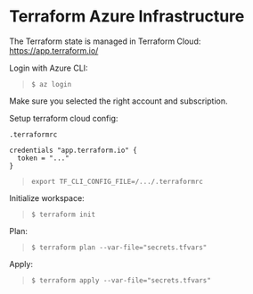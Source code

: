 # Terraform Azure Infrastructure

The Terraform state is managed in Terraform Cloud:
https://app.terraform.io/

Login with Azure CLI:
> `$ az login`

Make sure you selected the right account and subscription.

Setup terraform cloud config:
```
.terraformrc

credentials "app.terraform.io" {
  token = "..."
}
```

> `export TF_CLI_CONFIG_FILE=/.../.terraformrc`

Initialize workspace:
> `$ terraform init`

Plan:
> `$ terraform plan --var-file="secrets.tfvars"`

Apply:
> `$ terraform apply --var-file="secrets.tfvars"`